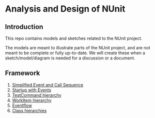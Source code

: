 # Analysis and Design of NUnit

## Introduction

This repo contains models and sketches related to the NUnit project.

The models are meant to illustrate parts of the NUnit project, and are not meant to be complete or fully up-to-date.  We will create these when a sketch/model/diagram is needed for a discussion or a document.

## Framework

1. [Simplified Event and Call Sequence](./SimplifiedEventsAndCalls.md)
1. [Startup with Events](./StartUpWithEvents.md)
1. [TestCommand hierarchy](./TestCommand.md)
1. [WorkItem hierarchy](./WorkItem.md)
1. [Eventflow](./Eventflow.md)
1. [Class hierarchies](./ClassHierarchies.md)

 